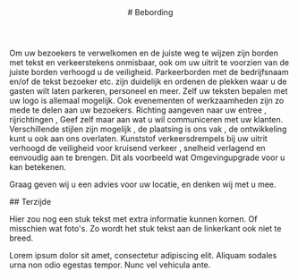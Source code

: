 <article class="regular">
<header>
# Bebording
</header>
<section>
Om uw bezoekers te verwelkomen en de juiste weg te wijzen zijn borden met tekst en verkeerstekens onmisbaar, ook om uw uitrit te voorzien van de juiste borden verhoogd u de veiligheid. Parkeerborden met de bedrijfsnaam en/of de tekst bezoeker etc. zijn duidelijk en ordenen de plekken waar u de gasten wilt laten parkeren, personeel en meer. Zelf uw teksten bepalen met uw logo is allemaal mogelijk. Ook evenementen of werkzaamheden zijn zo mede te delen aan uw bezoekers. Richting aangeven naar uw entree , rijrichtingen , Geef zelf maar aan wat u wil communiceren met uw klanten. Verschillende stijlen zijn mogelijk , de plaatsing is ons vak , de ontwikkeling kunt u ook aan ons overlaten. Kunststof verkeersdrempels bij uw uitrit verhoogd de veiligheid voor kruisend verkeer , snelheid verlagend en eenvoudig aan te brengen. Dit als voorbeeld wat Omgevingupgrade voor u kan betekenen. 

Graag geven wij u een advies voor uw locatie, en denken wij met u mee.
</section>
</article>
<aside>
## Terzijde

Hier zou nog een stuk tekst met extra informatie kunnen komen. Of misschien wat foto's. Zo wordt het stuk tekst aan de linkerkant ook niet te breed.

Lorem ipsum dolor sit amet, consectetur adipiscing elit. Aliquam sodales urna non odio egestas tempor. Nunc vel vehicula ante.
</aside>